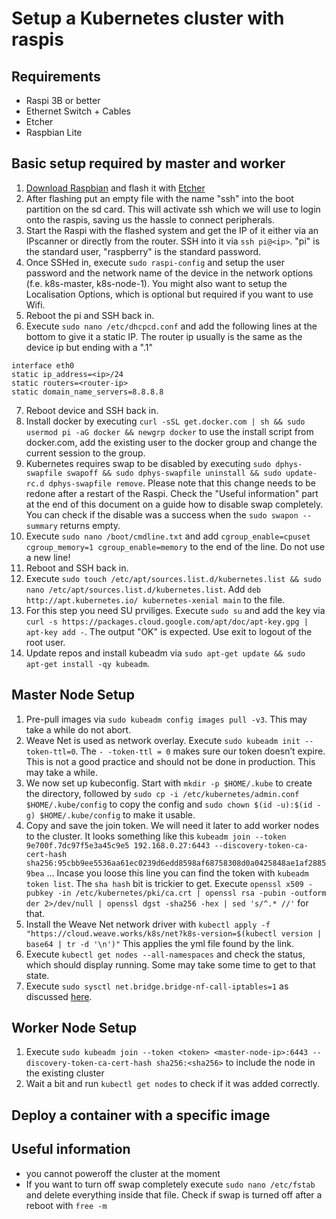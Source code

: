 # Setup a Kubernetes cluster with raspis

## Requirements

- Raspi 3B or better 
- Ethernet Switch + Cables
- Etcher
- Raspbian Lite

## Basic setup required by master and worker

1. [Download Raspbian](https://www.raspberrypi.org/downloads/raspbian/) and flash it with [Etcher](https://www.balena.io/etcher/)
2. After flashing put an empty file with the name "ssh" into the boot partition on the sd card. This will activate ssh which we will use to login onto the raspis, saving us the hassle to connect peripherals.
3. Start the Raspi with the flashed system and get the IP of it either via an IPscanner or directly from the router. SSH into it via `ssh pi@<ip>`. "pi" is the standard user, "raspberry" is the standard password.
4. Once SSHed in, execute `sudo raspi-config` and setup the user password and the network name of the device in the network options (f.e. k8s-master, k8s-node-1). You might also want to setup the Localisation Options, which is optional but required if you want to use Wifi.
5. Reboot the pi and SSH back in.
6. Execute `sudo nano /etc/dhcpcd.conf` and add the following lines at the bottom to give it a static IP. The router ip usually is the same as the device ip but ending with a ".1"

```
interface eth0
static ip_address=<ip>/24
static routers=<router-ip>
static domain_name_servers=8.8.8.8
```

7. Reboot device and SSH back in.
8. Install docker by executing `curl -sSL get.docker.com | sh && sudo usermod pi -aG docker && newgrp docker` to use the install script from docker.com, add the existing user to the docker group and change the current session to the group.
9. Kubernetes requires swap to be disabled by executing `sudo dphys-swapfile swapoff && sudo dphys-swapfile uninstall && sudo update-rc.d dphys-swapfile remove`. Please note that this change needs to be redone after a restart of the Raspi. Check the "Useful information" part at the end of this document on a guide how to disable swap completely. You can check if the disable was a success when the `sudo swapon --summary` returns empty. 
10. Execute `sudo nano /boot/cmdline.txt` and add `cgroup_enable=cpuset cgroup_memory=1 cgroup_enable=memory` to the end of the line. Do not use a new line!
11. Reboot and SSH back in.
12. Execute `sudo touch /etc/apt/sources.list.d/kubernetes.list && sudo nano /etc/apt/sources.list.d/kubernetes.list`. Add `deb http://apt.kubernetes.io/ kubernetes-xenial main` to the file.
13. For this step you need SU prviliges. Execute `sudo su` and add the key via `curl -s https://packages.cloud.google.com/apt/doc/apt-key.gpg | apt-key add -`. The output "OK" is expected. Use exit to logout of the root user.
14. Update repos and install kubeadm via `sudo apt-get update && sudo apt-get install -qy kubeadm`.

## Master Node Setup

1. Pre-pull images via `sudo kubeadm config images pull -v3`. This may take a while do not abort.
2. Weave Net is used as network overlay. Execute `sudo kubeadm init --token-ttl=0`. The `- -token-ttl = 0` makes sure our token doesn’t expire. This is not a good practice and should not be done in production. This may take a while.
3. We now set up kubeconfig. Start with `mkdir -p $HOME/.kube` to create the directory, followed by `sudo cp -i /etc/kubernetes/admin.conf $HOME/.kube/config` to copy the config and `sudo chown $(id -u):$(id -g) $HOME/.kube/config` to make it usable.
4. Copy and save the join token. We will need it later to add worker nodes to the cluster. It looks something like this `kubeadm join --token 9e700f.7dc97f5e3a45c9e5 192.168.0.27:6443 --discovery-token-ca-cert-hash sha256:95cbb9ee5536aa61ec0239d6edd8598af68758308d0a0425848ae1af28859bea`
... Incase you loose this line you can find the token with `kubeadm token list`. The `sha hash` bit is trickier to get. Execute `openssl x509 -pubkey -in /etc/kubernetes/pki/ca.crt | openssl rsa -pubin -outform der 2>/dev/null | openssl dgst -sha256 -hex | sed 's/^.* //'` for that.
5. Install the Weave Net network driver with `kubectl apply -f "https://cloud.weave.works/k8s/net?k8s-version=$(kubectl version | base64 | tr -d '\n')"` This applies the yml file found by the link.
6. Execute `kubectl get nodes --all-namespaces` and check the status, which should display running. Some may take some time to get to that state.
7. Execute `sudo sysctl net.bridge.bridge-nf-call-iptables=1` as discussed [here](https://github.com/kubernetes/kubeadm/issues/312).

## Worker Node Setup

1. Execute `sudo kubeadm join --token <token> <master-node-ip>:6443 --discovery-token-ca-cert-hash sha256:<sha256>` to include the node in the existing cluster
2. Wait a bit and run `kubectl get nodes` to check if it was added correctly.

## Deploy a container with a specific image

## Useful information

- you cannot poweroff the cluster at the moment
- If you want to turn off swap completely execute `sudo nano /etc/fstab` and delete everything inside that file. Check if swap is turned off after a reboot with `free -m`